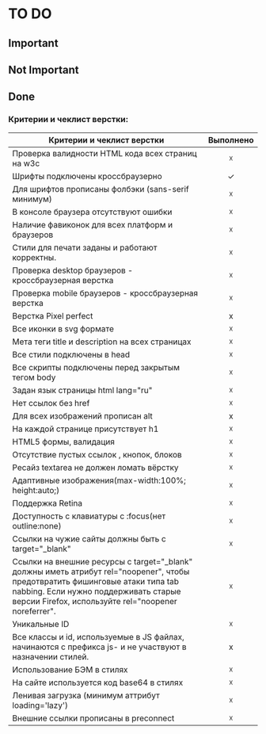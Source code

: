 # TO DO

## Important

## Not Important

## Done

### Критерии и чеклист верстки:

| Критерии и чеклист верстки                           	| Выполнено 	|
|------------------------------------------------------	|:---------:	|
| Проверка валидности HTML кода всех страниц на w3c    	|     ☓     	|
| Шрифты подключены кроссбраузерно                     	|     ✓     	|
| Для шрифтов прописаны фолбэки (sans-serif минимум)   	|     ☓     	|
| В консоле браузера отсутствуют ошибки                	|     ☓     	|
| Наличие фавиконок для всех платформ и браузеров      	|     ☓     	|
| Стили для печати заданы и работают корректны.        	|     ☓     	|
| Проверка desktop браузеров - кроссбраузерная верстка 	|     ☓     	|
| Проверка mobile браузеров - кроссбраузерная верстка  	|     ☓     	|
| Верстка Pixel perfect                                	|     x     	|
| Все иконки в svg формате                             	|     ☓     	|
| Мета теги title и description  на всех страницах     	|     ☓     	|
| Все стили подключены в head                          	|     ☓     	|
| Все скрипты подключены перед закрытым тегом body    	|     ☓     	|
| Задан язык страницы   html lang="ru"                	|     ☓     	|
| Нет ссылок без href                                  	|     ☓     	|
| Для всех изображений прописан alt                    	|     x     	|
| На каждой странице присутствует h1                   	|     ☓     	|
| HTML5 формы, валидация                               	|     ☓     	|
| Отсутствие пустых ссылок , кнопок, блоков            	|     ☓     	|
| Ресайз textarea не должен ломать вёрстку             	|     ☓     	|
| Адаптивные изображения(max-width:100%; height:auto;) 	|     ☓     	|
| Поддержка Retina                                     	|     ☓     	|
| Доступность с клавиатуры с :focus(нет outline:none)  	|     ☓     	|
| Ссылки на чужие сайты должны быть с target="_blank"  	|     ☓     	|
| Ссылки на внешние ресурсы с target="_blank" должны иметь атрибут rel="noopener", чтобы предотвратить фишинговые атаки типа tab nabbing. Если нужно поддерживать старые версии Firefox, используйте rel="noopener noreferrer".                 	|     ☓     	|
| Уникальные ID                                        	|     ☓     	|
| Все классы и id, используемые в JS файлах, начинаются с префикса js- и не участвуют в назначении стилей.                                                	|     x     	|
| Использование БЭМ в стилях                           	|     ☓     	|
| На сайте используется код base64 в стилях            	|     ☓     	|
| Ленивая загрузка (минимум аттрибут loading='lazy')   	|     ☓     	|
| Внешние ссылки прописаны в preconnect                	|     ☓     	|
